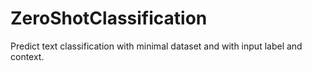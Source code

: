 # ZeroShotClassification
Predict text classification with minimal dataset and with input label and context.
